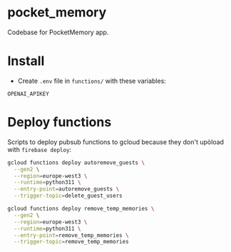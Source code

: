 # pocket_memory

Codebase for PocketMemory app.

# Install

- Create `.env` file in `functions/` with these variables:

```dotenv
OPENAI_APIKEY
```

# Deploy functions

Scripts to deploy pubsub functions to gcloud because they don't upòload with `firebase deploy`:

```bash
gcloud functions deploy autoremove_guests \
  --gen2 \
  --region=europe-west3 \
  --runtime=python311 \
  --entry-point=autoremove_guests \
  --trigger-topic=delete_guest_users
  ```

```bash
gcloud functions deploy remove_temp_memories \
  --gen2 \
  --region=europe-west3 \
  --runtime=python311 \
  --entry-point=remove_temp_memories \
  --trigger-topic=remove_temp_memories
```